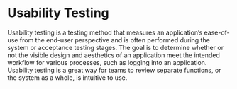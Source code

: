 # Usability Testing

Usability testing is a testing method that measures an application’s ease-of-use from the end-user perspective and is often performed during the system or acceptance testing stages. The goal is to determine whether or not the visible design and aesthetics of an application meet the intended workflow for various processes, such as logging into an application. Usability testing is a great way for teams to review separate functions, or the system as a whole, is intuitive to use. 